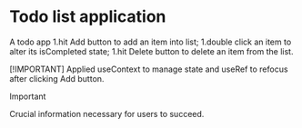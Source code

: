 # Todo list application
A todo app 
1.hit Add button to add an item into list;
1.double click an item to alter its isCompleted state;
1.hit Delete button to delete an item from the list.


[!IMPORTANT]
Applied useContext to manage state and useRef to refocus after clicking Add button. 
> [!IMPORTANT]
> Crucial information necessary for users to succeed.
